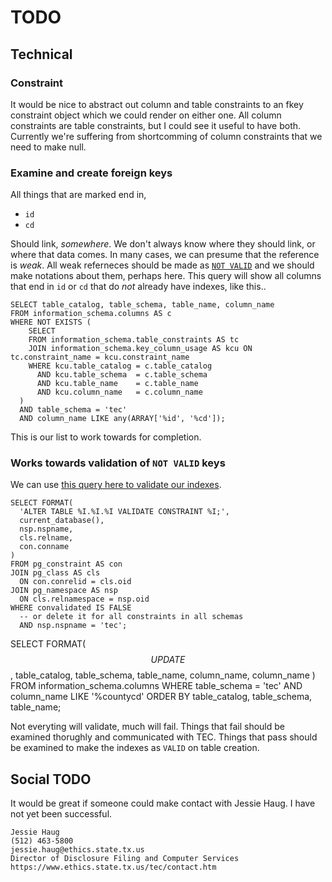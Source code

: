 # TODO

## Technical

### Constraint

It would be nice to abstract out column and table constraints to an fkey
constraint object which we could render on either one. All column constraints
are table constraints, but I could see it useful to have both. Currently we're
suffering from shortcomming of column constraints that we need to make null.

### Examine and create foreign keys

All things that are marked end in,

* `id`
* `cd`

Should link, *somewhere*. We don't always know where they should link, or where
that data comes. In many cases, we can presume that the reference is *weak*.
All weak referneces should be made as [`NOT
VALID`](https://www.postgresql.org/docs/current/static/sql-altertable.html) and
we should make notations about them, perhaps here.  This query will show all
columns that end in `id` or `cd` that do *not* already have indexes, like this..

```
SELECT table_catalog, table_schema, table_name, column_name
FROM information_schema.columns AS c
WHERE NOT EXISTS (
    SELECT
    FROM information_schema.table_constraints AS tc
    JOIN information_schema.key_column_usage AS kcu ON tc.constraint_name = kcu.constraint_name
    WHERE kcu.table_catalog = c.table_catalog
      AND kcu.table_schema  = c.table_schema
      AND kcu.table_name    = c.table_name
      AND kcu.column_name   = c.column_name
  )
  AND table_schema = 'tec'
  AND column_name LIKE any(ARRAY['%id', '%cd']);
```

This is our list to work towards for completion.


### Works towards validation of `NOT VALID` keys


We can use [this query here to validate our indexes](https://dba.stackexchange.com/a/209682/2639).

```
SELECT FORMAT(
  'ALTER TABLE %I.%I.%I VALIDATE CONSTRAINT %I;',
  current_database(),
  nsp.nspname,
  cls.relname,
  con.conname
)
FROM pg_constraint AS con
JOIN pg_class AS cls
  ON con.conrelid = cls.oid
JOIN pg_namespace AS nsp
  ON cls.relnamespace = nsp.oid
WHERE convalidated IS FALSE
  -- or delete it for all constraints in all schemas
  AND nsp.nspname = 'tec';
```

SELECT FORMAT(
	$$UPDATE %I.%I.%I SET %I = NULL WHERE %I IN ( 'OTHER', 'UNKNOWN', '' );$$,
	table_catalog,
	table_schema,
	table_name,
	column_name,
	column_name
)
FROM information_schema.columns
WHERE table_schema = 'tec'
	AND column_name LIKE '%countycd'
ORDER BY table_catalog, table_schema, table_name;


Not everyting will validate, much will fail. Things that fail should be
examined thorughly and communicated with TEC. Things that pass should be
examined to make the indexes as `VALID` on table creation.

## Social TODO

It would be great if someone could make contact with Jessie Haug. I have not
yet been successful.

```
Jessie Haug
(512) 463-5800
jessie.haug@ethics.state.tx.us
Director of Disclosure Filing and Computer Services
https://www.ethics.state.tx.us/tec/contact.htm
```

